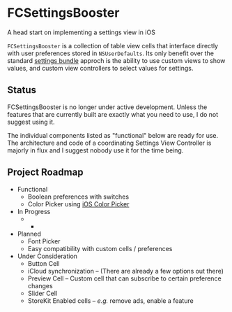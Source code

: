# FCSettingsBooster

A head start on implementing a settings view in iOS

`FCSettingsBooster` is a collection of table view cells that interface directly with user preferences stored in `NSUserDefaults`.
Its only benefit over the standard [settings bundle](http://developer.apple.com/library/ios/#DOCUMENTATION/Cocoa/Conceptual/UserDefaults/Preferences/Preferences.html) approch is the ability to use custom views to show values, and custom view controllers to select values for settings.

## Status

FCSettingsBooster is no longer under active development. Unless the features that are currently built are exactly what you need to use, I do not suggest using it.

The individual components listed as "functional" below are ready for use. 
The architecture and code of a coordinating Settings View Controller is majorly in flux and I suggest nobody use it for the time being.

## Project Roadmap

* Functional
	* Boolean preferences with switches
	* Color Picker using [iOS Color Picker](https://github.com/fcanas/ios-color-picker)
* In Progress
	* -
* Planned
	* Font Picker
	* Easy compatibility with custom cells / preferences
* Under Consideration
	* Button Cell
	* iCloud synchronization – (There are already a few options out there)
	* Preview Cell – Custom cell that can subscribe to certain preference changes
	* Slider Cell
	* StoreKit Enabled cells – *e.g.* remove ads, enable a feature
	
